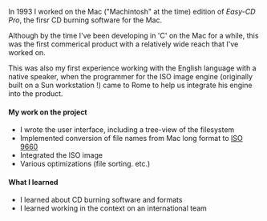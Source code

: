 In 1993 I worked on the Mac ("Machintosh" at the time) edition of *Easy-CD Pro*, the firsr CD burning software for the Mac.

Although by the time I've been developing in 'C' on the Mac for a while, this was the first commerical product with a relatively wide reach that I've worked on.

This was also my first experience working with the English language with a native speaker, when the programmer for the ISO image engine (originally built on a Sun workstation !) came to Rome to help us integrate his engine into the product.

#### My work on the project

- I wrote the user interface, including a tree-view of the filesystem
- Implemented conversion of file names from Mac long format to [ISO 9660](https://en.wikipedia.org/wiki/ISO_9660)
- Integrated the ISO image
- Various optimizations (file sorting. etc.)

#### What I learned

- I learned about CD burning software and formats
- I learned working in the context on an international team



